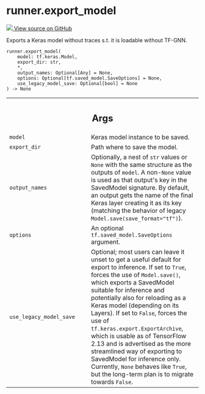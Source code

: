 # runner.export_model

<!-- Insert buttons and diff -->

<a target="_blank" href="https://github.com/tensorflow/gnn/tree/master/tensorflow_gnn/runner/utils/model_export.py#L170-L252">
<img src="https://www.tensorflow.org/images/GitHub-Mark-32px.png" /> View source
on GitHub </a>

Exports a Keras model without traces s.t. it is loadable without TF-GNN.

<pre class="devsite-click-to-copy prettyprint lang-py tfo-signature-link">
<code>runner.export_model(
    model: tf.keras.Model,
    export_dir: str,
    *,
    output_names: Optional[Any] = None,
    options: Optional[tf.saved_model.SaveOptions] = None,
    use_legacy_model_save: Optional[bool] = None
) -> None
</code></pre>

<!-- Placeholder for "Used in" -->
<!-- Tabular view -->

 <table class="responsive fixed orange">
<colgroup><col width="214px"><col></colgroup>
<tr><th colspan="2"><h2 class="add-link">Args</h2></th></tr>

<tr>
<td>
<code>model</code><a id="model"></a>
</td>
<td>
Keras model instance to be saved.
</td>
</tr><tr>
<td>
<code>export_dir</code><a id="export_dir"></a>
</td>
<td>
Path where to save the model.
</td>
</tr><tr>
<td>
<code>output_names</code><a id="output_names"></a>
</td>
<td>
Optionally, a nest of <code>str</code> values or <code>None</code> with the same
structure as the outputs of <code>model</code>. A non-<code>None</code> value is used as that
output's key in the SavedModel signature. By default, an output gets
the name of the final Keras layer creating it as its key (matching the
behavior of legacy <code>Model.save(save_format="tf")</code>).
</td>
</tr><tr>
<td>
<code>options</code><a id="options"></a>
</td>
<td>
An optional <code>tf.saved_model.SaveOptions</code> argument.
</td>
</tr><tr>
<td>
<code>use_legacy_model_save</code><a id="use_legacy_model_save"></a>
</td>
<td>
Optional; most users can leave it unset to get a
useful default for export to inference. If set to <code>True</code>, forces the use
of <code>Model.save()</code>, which exports a SavedModel suitable for inference and
potentially also for reloading as a Keras model (depending on its Layers).
If set to <code>False</code>, forces the use of <code>tf.keras.export.ExportArchive</code>,
which is usable as of TensorFlow 2.13 and is advertised as the more
streamlined way of exporting to SavedModel for inference only. Currently,
<code>None</code> behaves like <code>True</code>, but the long-term plan is to migrate towards
<code>False</code>.
</td>
</tr>
</table>
